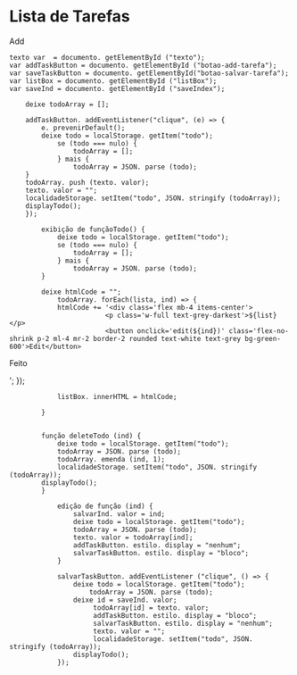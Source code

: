 <!-- Eu optei por usar uma estrutura de tailwindcss para mim auxiliar a codar. 
Um vento de cauda é prática, simples e facil de aprender. Apesar de não 
dominar a ferramenta já pude fazer uso dela -->

<link href="https://unpkg.com/tailwindcss@^2/dist/tailwind.min.css" rel="stylesheet" />

<!-- Vamos ao HTML5. Uma tag <div> é usada como um contêiner para os elementos HMTL, que pode ser usado depois pelo CSS ou pelo Javascript -->

<div class="h-100 w-full flex items-centro justify-center bg-teal-lightest font-sans mt-20">
    <div class="bg-white rounded shadow p-6 m-4 w-full lg:w-3/4 lg:max-w-lg">
        <div class="mb-4">
            <h1 class="text-3xl md:text-4xl text-indigo-600 font-medium mb-2">Lista de Tarefas</h1>
            <classe div="flex mt-4">
                <classe de entrada="sombra aparência-nenhuma borda arredondada w-full py-2 px-3 mr-4 text-grey-darker" name="text" id="text" placeholder="Adicionar Tarefa" />
                <tipo de entrada="oculta" id="salvarIndex" />
                <classe de botão="p-2 lg:px-4 md:mx-2 text-center border-solid border-indigo-600 rounded text-white bg-indigo-600 transition-colors duração-300 mt-1 md:mt-0 md:ml-1" id="botao-add-tarefa">Add</button/button>
                <classe button="p-2 lg:px-4 md:mx-2 text-center border-solid border-indigo-600 arredondado bg-indigo-600 text-white transition-colors duração-300 mt-1 md:mt-0 md:ml-1" style="display: none" id="botao-salvar-tarefa">Editar Tarefa</button>
            </div>
        </div>
        <div id="listBox"></div>
    </div>
</div>

<roteiro>

    texto var  = documento. getElementById ("texto");
    var addTaskButton = documento. getElementById ("botao-add-tarefa");
    var saveTaskButton = documento. getElementById("botao-salvar-tarefa");
    var listBox = documento. getElementById ("listBox");
    var saveInd = documento. getElementById ("saveIndex");

        deixe todoArray = [];

        addTaskButton. addEventListener("clique", (e) => {
            e. prevenirDefault();
            deixe todo = localStorage. getItem("todo");
                se (todo === nulo) {
                    todoArray = [];
                } mais {
                    todoArray = JSON. parse (todo);
        }
        todoArray. push (texto. valor);
        texto. valor = "";
        localidadeStorage. setItem("todo", JSON. stringify (todoArray));
        displayTodo();
        });

            exibição de funçãoTodo() {
                deixe todo = localStorage. getItem("todo");
                se (todo === nulo) {
                    todoArray = [];
                } mais {
                    todoArray = JSON. parse (todo);
            }

            deixe htmlCode = "";
                todoArray. forEach(lista, ind) => {
                htmlCode += '<div class='flex mb-4 items-center'>
                            <p class='w-full text-grey-darkest'>${list}</p>
                            <button onclick='edit(${ind})' class='flex-no-shrink p-2 ml-4 mr-2 border-2 rounded text-white text-grey bg-green-600'>Edit</button>
 <butto onclick='deleteTodo(${ind})' class='flex-no-shrink p-2 ml-2 border-2 rounded text-white bg-red-500'>Feito</button>
 </div>';
            });

                listBox. innerHTML = htmlCode;
           
            }


            função deleteTodo (ind) {
                deixe todo = localStorage. getItem("todo");
                todoArray = JSON. parse (todo);
                todoArray. emenda (ind, 1);
                localidadeStorage. setItem("todo", JSON. stringify (todoArray));
            displayTodo();
            }

                edição de função (ind) {
                    salvarInd. valor = ind;
                    deixe todo = localStorage. getItem("todo");
                    todoArray = JSON. parse (todo);
                    texto. valor = todoArray[ind];
                    addTaskButton. estilo. display = "nenhum";
                    salvarTaskButton. estilo. display = "bloco";
                }
                
                salvarTaskButton. addEventListener ("clique", () => {
                    deixe todo = localStorage. getItem("todo");
                        todoArray = JSON. parse (todo);
                    deixe id = saveInd. valor;
                         todoArray[id] = texto. valor;
                         addTaskButton. estilo. display = "bloco";
                         salvarTaskButton. estilo. display = "nenhum";
                         texto. valor = "";
                         localidadeStorage. setItem("todo", JSON. stringify (todoArray));
                    displayTodo();
                });
</roteiro>
